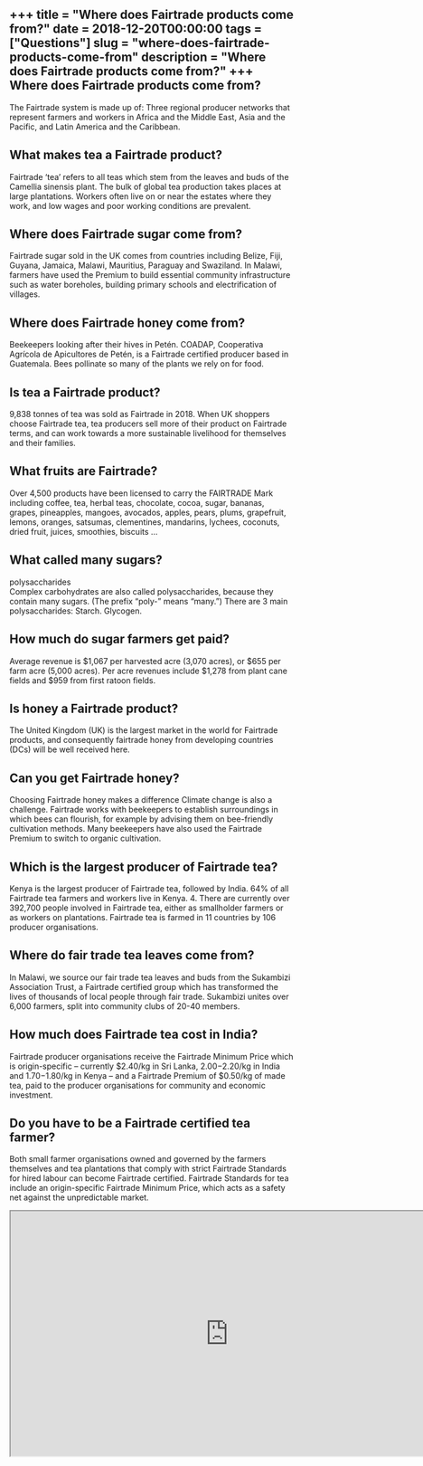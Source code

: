 +++
title = "Where does Fairtrade products come from?"
date = 2018-12-20T00:00:00
tags = ["Questions"]
slug = "where-does-fairtrade-products-come-from"
description = "Where does Fairtrade products come from?"
+++
Where does Fairtrade products come from?
----------------------------------------

The Fairtrade system is made up of: Three regional producer networks that represent farmers and workers in Africa and the Middle East, Asia and the Pacific, and Latin America and the Caribbean.

What makes tea a Fairtrade product?
-----------------------------------

Fairtrade ‘tea’ refers to all teas which stem from the leaves and buds of the Camellia sinensis plant. The bulk of global tea production takes places at large plantations. Workers often live on or near the estates where they work, and low wages and poor working conditions are prevalent.

Where does Fairtrade sugar come from?
-------------------------------------

Fairtrade sugar sold in the UK comes from countries including Belize, Fiji, Guyana, Jamaica, Malawi, Mauritius, Paraguay and Swaziland. In Malawi, farmers have used the Premium to build essential community infrastructure such as water boreholes, building primary schools and electrification of villages.

Where does Fairtrade honey come from?
-------------------------------------

Beekeepers looking after their hives in Petén. COADAP, Cooperativa Agrícola de Apicultores de Petén, is a Fairtrade certified producer based in Guatemala. Bees pollinate so many of the plants we rely on for food.

Is tea a Fairtrade product?
---------------------------

9,838 tonnes of tea was sold as Fairtrade in 2018. When UK shoppers choose Fairtrade tea, tea producers sell more of their product on Fairtrade terms, and can work towards a more sustainable livelihood for themselves and their families.

What fruits are Fairtrade?
--------------------------

Over 4,500 products have been licensed to carry the FAIRTRADE Mark including coffee, tea, herbal teas, chocolate, cocoa, sugar, bananas, grapes, pineapples, mangoes, avocados, apples, pears, plums, grapefruit, lemons, oranges, satsumas, clementines, mandarins, lychees, coconuts, dried fruit, juices, smoothies, biscuits …

What called many sugars?
------------------------

polysaccharides  
Complex carbohydrates are also called polysaccharides, because they contain many sugars. (The prefix “poly-” means “many.”) There are 3 main polysaccharides: Starch. Glycogen.

How much do sugar farmers get paid?
-----------------------------------

Average revenue is $1,067 per harvested acre (3,070 acres), or $655 per farm acre (5,000 acres). Per acre revenues include $1,278 from plant cane fields and $959 from first ratoon fields.

Is honey a Fairtrade product?
-----------------------------

The United Kingdom (UK) is the largest market in the world for Fairtrade products, and consequently fairtrade honey from developing countries (DCs) will be well received here.

Can you get Fairtrade honey?
----------------------------

Choosing Fairtrade honey makes a difference Climate change is also a challenge. Fairtrade works with beekeepers to establish surroundings in which bees can flourish, for example by advising them on bee-friendly cultivation methods. Many beekeepers have also used the Fairtrade Premium to switch to organic cultivation.

Which is the largest producer of Fairtrade tea?
-----------------------------------------------

Kenya is the largest producer of Fairtrade tea, followed by India. 64% of all Fairtrade tea farmers and workers live in Kenya. 4. There are currently over 392,700 people involved in Fairtrade tea, either as smallholder farmers or as workers on plantations. Fairtrade tea is farmed in 11 countries by 106 producer organisations.

Where do fair trade tea leaves come from?
-----------------------------------------

In Malawi, we source our fair trade tea leaves and buds from the Sukambizi Association Trust, a Fairtrade certified group which has transformed the lives of thousands of local people through fair trade. Sukambizi unites over 6,000 farmers, split into community clubs of 20-40 members.

How much does Fairtrade tea cost in India?
------------------------------------------

Fairtrade producer organisations receive the Fairtrade Minimum Price which is origin-specific – currently $2.40/kg in Sri Lanka, $2.00-$2.20/kg in India and $1.70-$1.80/kg in Kenya – and a Fairtrade Premium of $0.50/kg of made tea, paid to the producer organisations for community and economic investment.

Do you have to be a Fairtrade certified tea farmer?
---------------------------------------------------

Both small farmer organisations owned and governed by the farmers themselves and tea plantations that comply with strict Fairtrade Standards for hired labour can become Fairtrade certified. Fairtrade Standards for tea include an origin-specific Fairtrade Minimum Price, which acts as a safety net against the unpredictable market.

<iframe allow="accelerometer; autoplay; clipboard-write; encrypted-media; gyroscope; picture-in-picture" allowfullscreen="" class="__youtube_prefs__  epyt-is-override  no-lazyload" data-no-lazy="1" data-origheight="433" data-origwidth="770" data-skipgform_ajax_framebjll="" height="433" id="_ytid_20830" loading="lazy" src="https://www.youtube.com/embed/PLKTGWH398Q?enablejsapi=1&autoplay=0&cc_load_policy=0&cc_lang_pref=&iv_load_policy=1&loop=0&modestbranding=0&rel=1&fs=1&playsinline=0&autohide=2&theme=dark&color=red&controls=1&" title="YouTube player" width="770"></iframe>